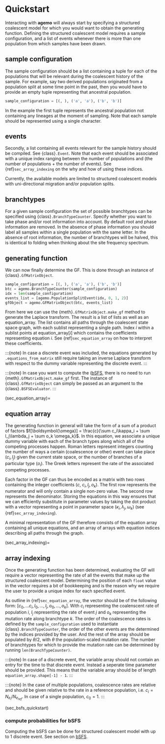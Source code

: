 # Quickstart

Interacting with **agemo** will always start by specifying a structured coalescent model for which you would want to obtain the generating function. Defining the structured coalescent model requires a sample configuration, and a list of events whenever there is more than one population from which samples have been drawn.

## sample configuration

The sample configuration should be a list containing a tuple for each of the populations that will be relevant during the coalescent history of the sample. For example, say two derived populations originated from a population split at some time point in the past, then you would have to provide an empty tuple representing that ancestral population.

```python
sample_configuration = [(, ), ('a', 'a'), ('b', 'b')]

```
In the example the first tuple represents the ancestral population not containing any lineages at the moment of sampling. Note that each sample should be represented using a single character.

## events

Secondly, a list containing all events relevant for the sample history should be compiled. See {class}`.Event`. Note that each event should be associated with a unique index ranging between the number of populations and (the number of populations $+$ the number of events). See {ref}`sec_array_indexing` on the why and how of using these indices.

Currently, the available models are limited to structured coalescent models with uni-directional migration and/or population splits.

## branchtypes

For a given sample configuration the set of possible branchtypes can be specified using {class}`.BranchTypeCounter`. Specify whether you want to take phase and/or root information into account. By default root and phase information are removed. In the absence of phase information you should label all samples within a single population with the same letter. In the absence of root information, the number of branchtypes will be halved, this is identical to folding when thinking about the site frequency spectrum.


## generating function

We can now finally determine the GF. This is done through an instance of {class}`.GfMatrixObject`.

```python
sample_configuration = [(, ), ('a', 'a'), ('b', 'b')]
btc = agemo.BranchTypeCounter(sample_configuration)
idx = len(sample_configuration)
events_list = [agemo.PopulationSplitEvent(idx, 0, 1, 2)]
gfObject = agemo.GFMatrixObject(btc, events_list)
```
From here we can use the {meth}`.GfMatrixObject.make_gf` method to generate the Laplace transform. The result is a list of lists as well as an equation_array. The list contains all paths through the coalescent state space graph, with each sublist representing a single path. Index $i$ within a sublist points at equation_array[$i$] which contains the coefficients representing equation $i$. See {ref}`sec_equation_array` on how to interpret these coefficients.

:::{note}
In case a discrete event was included, the equations generated by `.equations_from_matrix` still require taking an inverse Laplace transform with respect to the dummy variable representing the discrete event.
:::

:::{note}
In case you want to compute the ([bSFS](bSFS.md), there is no need to run {meth}`.GfMatrixObject.make_gf` first. The instance of {class}`.GfMatrixObject` can simply be passed as an argument to the {class}`.BSFSEvaluator`.
:::

(sec_equation_array)=
## equation array

The generating function in general will take the form of a sum of a product of factors $f[\boldsymbol{\omega}] = \frac{c}{\sum c_i\kappa_i + \sum l_j\lambda_j + \sum o_k \omega_k}$. In this equation, we associate a unique dummy variable with each of the branch types along which all of the competing processes happen. Roman letters represent integers counting the number of ways a certain (coalescence or other) event can take place ($c_i, l_j$) given the current state space, or the number of branches of a particular type ($o_i$). The Greek letters represent the rate of the associated competing processes.

Each factor in the GF can thus be encoded as a matrix with two rows containing the integer coefficients ($c$, $c_i, l_j, o_k$). The first row represents the numerator and will only contain a single non-zero value. The second row represents the denominator. Storing the equations in this way ensures that we can efficiently substitute in parameter values by taking the dot product with a vector representing a point in parameter space ($\kappa_i, \lambda_j, \omega_k$) (see {ref}`sec_array_indexing`).

A minimal representation of the GF therefore consists of the equation array containing all unique equations, and an array of arrays with equation indices describing all paths through the graph. 

(sec_array_indexing)=
## array indexing

Once the generating function has been determined, evaluating the GF will require a vector representing the rate of all the events that make up the structured coalescent model. Determining the position of each `float` value in the vector requires a bit of bookkeeping and is the reason why we require the user to provide a unique index for each specified event. 

As outline in {ref}`sec_equation_array`, the vector should be of the following form: $[c_0, ... c_i, l_0, ..., l_j, o_0, ..., o_k]$. With $c_i$ representing the coalenscent rate of population $i$, $l_j$ representing the rate of event $j$ and $o_k$ representing the mutation rate along branchtype $k$. The order of the coalescence rates is defined by the `sample_configuration` used to instantiate {class}`.BranchTypeCounter`, the order of the other events are the determined by the indices provided by the user. And the rest of the array should be populated by $\theta/2$, with $\theta$ the population-scaled mutation rate. The number of branchtypes for which to provide the mutation rate can be determined by running `len(BranchTypeCounter)`.

:::{note}
In case of a discrete event, the variable array should not contain an entry for the time to that discrete event. Instead a seperate time parameter should be provided. This means that the variable array should be of length `equation_array.shape[-1] - 1`.
:::

:::{note}
In the case of multiple populations, coalescence rates are relative and should be given relative to the rate in a reference population, i.e. $c_i = N_{e_{i}}/N_{e_{ref}}$. In case of a single population, $c_0 = 1$.
:::

(sec_bsfs_quickstart)
### compute probabilities for bSFS

Computing the bSFS can be done for structured coalescent model with up to 1 discrete event. See section on [bSFS](bSFS.md).